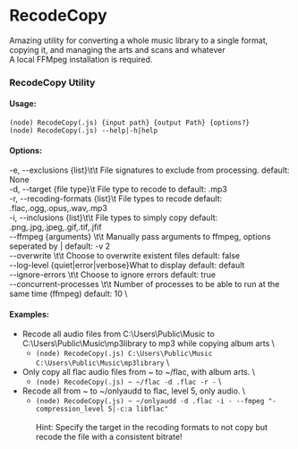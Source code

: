 # RecodeCopy

Amazing utility for converting a whole music library to a single format, copying it, and managing the arts and scans and whatever \
A local FFMpeg installation is required.

### **RecodeCopy Utility**

#### **Usage:**
`(node) RecodeCopy(.js) {input path} {output Path} {options?}` \
`(node) RecodeCopy(.js) --help|-h|help`

#### **Options:**
-e, --exclusions {list}\t\t File signatures to exclude from processing. default: None \
-d, --target {file type}\t File type to recode to default: .mp3 \
-r, --recoding-formats {list}\t File types to recode default: .flac,.ogg,.opus,.wav,.mp3 \
-i, --inclusions {list}\t\t File types to simply copy default: .png,.jpg,.jpeg,.gif,.tif,.jfif \
--ffmpeg {arguments}   \t\t Manually pass arguments to ffmpeg, options seperated by | default: -v 2 \
--overwrite            \t\t Choose to overwrite existent files default: false \
--log-level {quiet|error|verbose}What to display default: default \
--ignore-errors        \t\t Choose to ignore errors default: true \
--concurrent-processes \t\t Number of processes to be able to run at the same time (ffmpeg) default: 10 \

#### **Examples:**
- Recode all audio files from C:\Users\Public\Music to C:\Users\Public\Music\mp3library to mp3 while copying album arts \
    * `(node) RecodeCopy(.js) C:\Users\Public\Music C:\Users\Public\Music\mp3library` \
- Only copy all flac audio files from ~ to ~/flac, with album arts. \
    * `(node) RecodeCopy(.js) ~ ~/flac -d .flac -r -` \
- Recode all from ~ to ~/onlyaudd to flac, level 5, only audio. \
    * `(node) RecodeCopy(.js) ~ ~/onlyaudd -d .flac -i - --fmpeg "-compression_level 5|-c:a libflac"` \
\
Hint: Specify the target in the recoding formats to not copy but recode the file with a consistent bitrate!
